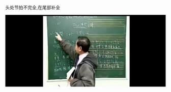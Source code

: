 头处节拍不完全,在尾部补全


![Screenshot_20211010_102859_tv.danmaku.bili.jpg](../_resources/Screenshot_20211010_102859_tv.danmaku.bili-1.jpg)